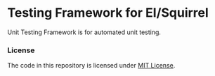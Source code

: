 # Testing Framework for EI/Squirrel

Unit Testing Framework is for automated unit testing.

### License

The code in this repository is licensed under [MIT License](./LICENSE).
